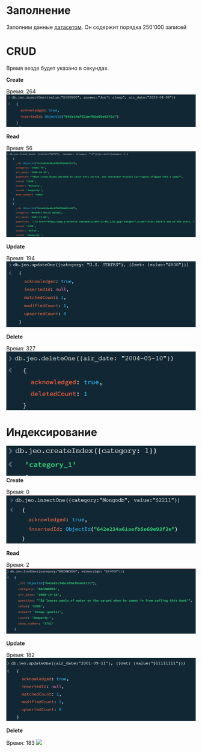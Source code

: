 # Заполнение
Заполним данные [датасетом](https://web.stanford.edu/class/archive/cs/cs109/cs109.1166/problem12.html). Он содержит порядка 250'000 записей

# CRUD
Время везде будет указано в секундах.

**Create**

Время: 264
![](/images/create.png)

**Read**

Время: 56
![](/images/read.png)

**Update**

Время: 194
![](/images/update.png)

**Delete**

Время: 327
![](/images/delete.png)

# Индексирование 
![](/images/index.png)
**Create**

Время: 0
![](/images/ind_create.png)

**Read**

Время: 2
![](/images/ind_read.png)

**Update**

Время: 182
![](/images/ind_update.png)

**Delete**

Время: 183
![](/images/ind_delete)
